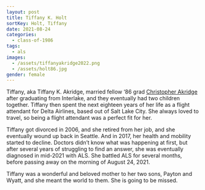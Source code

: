 ```yaml
---
layout: post
title: Tiffany K. Holt
sortKey: Holt, Tiffany
date: 2021-08-24
categories:
  - class-of-1986
tags:
  - als
images:
  - /assets/tiffanyakridge2022.png
  - /assets/holt86.jpg
gender: female
---
```

Tiffany, aka Tiffany K. Akridge, married fellow ‘86 grad [Christopher Akridge](https://ihsmemorial.org/class-of-1986/christopher-lee-akridge/) after graduating from Interlake, and they eventually had two children together. Tiffany then spent the next eighteen years of her life as a flight attendant for Delta Airlines, based out of Salt Lake City. She always loved to travel, so being a flight attendant was a perfect fit for her.

Tiffany got divorced in 2006, and she retired from her job, and she eventually wound up back in Seattle. And in 2017, her health and mobility started to decline. Doctors didn’t know what was happening at first, but after several years of struggling to find an answer, she was eventually diagnosed in mid-2021 with ALS. She battled ALS for several months, before passing away on the morning of August 24, 2021.

Tiffany was a wonderful and beloved mother to her two sons, Payton and Wyatt, and she meant the world to them. She is going to be missed.